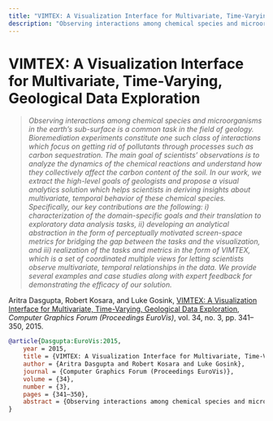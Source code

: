 ```yaml
---
title: "VIMTEX: A Visualization Interface for Multivariate, Time-Varying, Geological Data Exploration"
description: "Observing interactions among chemical species and microorganisms in the earth’s sub-surface is a common task in the field of geology. Bioremediation experiments constitute one such class of interactions which focus on getting rid of pollutants through processes such as carbon sequestration. The main goal of scientists’ observations is to analyze the dynamics of the chemical reactions and understand how they collectively affect the carbon content of the soil. In our work, we extract the high-level goals of geologists and propose a visual analytics solution which helps scientists in deriving insights about multivariate, temporal behavior of these chemical species. Specifically, our key contributions are the following: i) characterization of the domain-specific goals and their translation to exploratory data analysis tasks, ii) developing an analytical abstraction in the form of perceptually motivated screen-space metrics for bridging the gap between the tasks and the visualization, and iii) realization of the tasks and metrics in the form of VIMTEX, which is a set of coordinated multiple views for letting scientists observe multivariate, temporal relationships in the data. We provide several examples and case studies along with expert feedback for demonstrating the efficacy of our solution."
---
```


# VIMTEX: A Visualization Interface for Multivariate, Time-Varying, Geological Data Exploration

> _Observing interactions among chemical species and microorganisms in the earth’s sub-surface is a common task in the field of geology. Bioremediation experiments constitute one such class of interactions which focus on getting rid of pollutants through processes such as carbon sequestration. The main goal of scientists’ observations is to analyze the dynamics of the chemical reactions and understand how they collectively affect the carbon content of the soil. In our work, we extract the high-level goals of geologists and propose a visual analytics solution which helps scientists in deriving insights about multivariate, temporal behavior of these chemical species. Specifically, our key contributions are the following: i) characterization of the domain-specific goals and their translation to exploratory data analysis tasks, ii) developing an analytical abstraction in the form of perceptually motivated screen-space metrics for bridging the gap between the tasks and the visualization, and iii) realization of the tasks and metrics in the form of VIMTEX, which is a set of coordinated multiple views for letting scientists observe multivariate, temporal relationships in the data. We provide several examples and case studies along with expert feedback for demonstrating the efficacy of our solution._

Aritra Dasgupta, Robert Kosara, and Luke Gosink, <a href="https://media.eagereyes.org/papers/2015/Dasgupta-EuroVis-2015.pdf" target="_blank">VIMTEX: A Visualization Interface for Multivariate, Time-Varying, Geological Data Exploration</a>, _Computer Graphics Forum (Proceedings EuroVis)_, vol. 34, no. 3, pp. 341–350, 2015.


```bibtex
@article{Dasgupta:EuroVis:2015,
	year = 2015,
	title = {VIMTEX: A Visualization Interface for Multivariate, Time-Varying, Geological Data Exploration},
	author = {Aritra Dasgupta and Robert Kosara and Luke Gosink},
	journal = {Computer Graphics Forum (Proceedings EuroVis)},
	volume = {34},
	number = {3},
	pages = {341–350},
	abstract = {Observing interactions among chemical species and microorganisms in the earth’s sub-surface is a common task in the field of geology. Bioremediation experiments constitute one such class of interactions which focus on getting rid of pollutants through processes such as carbon sequestration. The main goal of scientists’ observations is to analyze the dynamics of the chemical reactions and understand how they collectively affect the carbon content of the soil. In our work, we extract the high-level goals of geologists and propose a visual analytics solution which helps scientists in deriving insights about multivariate, temporal behavior of these chemical species. Specifically, our key contributions are the following: i) characterization of the domain-specific goals and their translation to exploratory data analysis tasks, ii) developing an analytical abstraction in the form of perceptually motivated screen-space metrics for bridging the gap between the tasks and the visualization, and iii) realization of the tasks and metrics in the form of VIMTEX, which is a set of coordinated multiple views for letting scientists observe multivariate, temporal relationships in the data. We provide several examples and case studies along with expert feedback for demonstrating the efficacy of our solution.},
}
```

